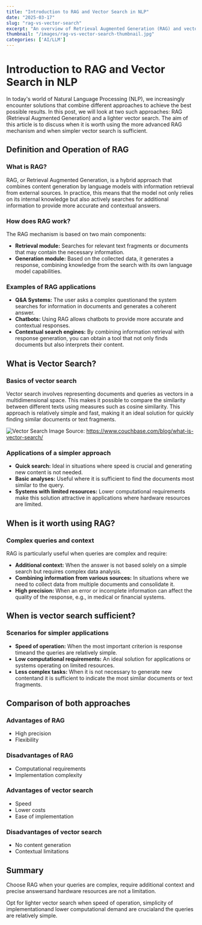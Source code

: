 ```yaml
---
title: "Introduction to RAG and Vector Search in NLP"
date: "2025-03-17"
slug: "rag-vs-vector-search"
excerpt: "An overview of Retrieval Augmented Generation (RAG) and vector search in Natural Language Processing, discussing when to use each approach."
thumbnail: "/images/rag-vs-vector-search-thumbnail.jpg"
categories: ['AI/LLM']
---
```


# Introduction to RAG and Vector Search in NLP

In today's world of Natural Language Processing (NLP), we increasingly encounter solutions that combine different approaches to achieve the best possible results. In this post, we will look at two such approaches: RAG (Retrieval Augmented Generation) and a lighter vector search. The aim of this article is to discuss when it is worth using the more advanced RAG mechanism and when simpler vector search is sufficient.

## Definition and Operation of RAG

### What is RAG?
RAG, or Retrieval Augmented Generation, is a hybrid approach that combines content generation by language models with information retrieval from external sources. In practice, this means that the model not only relies on its internal knowledge but also actively searches for additional information to provide more accurate and contextual answers.

### How does RAG work?
The RAG mechanism is based on two main components:

* **Retrieval module:** Searches for relevant text fragments or documents that may contain the necessary information.
* **Generation module:** Based on the collected data, it generates a response, combining knowledge from the search with its own language model capabilities.

### Examples of RAG applications
* **Q\&A Systems:** The user asks a complex questionand the system searches for information in documents and generates a coherent answer.
* **Chatbots:** Using RAG allows chatbots to provide more accurate and contextual responses.
* **Contextual search engines:** By combining information retrieval with response generation, you can obtain a tool that not only finds documents but also interprets their content.

## What is Vector Search?

### Basics of vector search
Vector search involves representing documents and queries as vectors in a multidimensional space. This makes it possible to compare the similarity between different texts using measures such as cosine similarity. This approach is relatively simple and fast, making it an ideal solution for quickly finding similar documents or text fragments.

![Vector Search Image](/images/rag_vs_vector_search.png)
Source: https://www.couchbase.com/blog/what-is-vector-search/

### Applications of a simpler approach
* **Quick search:** Ideal in situations where speed is crucial and generating new content is not needed.
* **Basic analyses:** Useful where it is sufficient to find the documents most similar to the query.
* **Systems with limited resources:** Lower computational requirements make this solution attractive in applications where hardware resources are limited.

## When is it worth using RAG?

### Complex queries and context
RAG is particularly useful when queries are complex and require:

* **Additional context:** When the answer is not based solely on a simple search but requires complex data analysis.
* **Combining information from various sources:** In situations where we need to collect data from multiple documents and consolidate it.
* **High precision:** When an error or incomplete information can affect the quality of the response, e.g., in medical or financial systems.

## When is vector search sufficient?

### Scenarios for simpler applications
* **Speed of operation:** When the most important criterion is response timeand the queries are relatively simple.
* **Low computational requirements:** An ideal solution for applications or systems operating on limited resources.
* **Less complex tasks:** When it is not necessary to generate new contentand it is sufficient to indicate the most similar documents or text fragments.

## Comparison of both approaches

### Advantages of RAG
* High precision
* Flexibility

### Disadvantages of RAG
* Computational requirements
* Implementation complexity

### Advantages of vector search
* Speed
* Lower costs
* Ease of implementation

### Disadvantages of vector search
* No content generation
* Contextual limitations

## Summary
Choose RAG when your queries are complex, require additional context and precise answersand hardware resources are not a limitation.

Opt for lighter vector search when speed of operation, simplicity of implementationand lower computational demand are crucialand the queries are relatively simple.